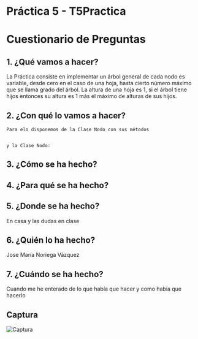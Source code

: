 # Práctica 5 - T5Practica

# Cuestionario de Preguntas

## 1. ¿Qué vamos a hacer?

La Práctica consiste en implementar un árbol general de cada nodo es variable, desde cero en el caso de una hoja, hasta cierto número máximo que se llama grado del árbol. La altura de una hoja es 1, si el árbol tiene hijos entonces su altura es 1 más el máximo de alturas de sus hijos.

## 2. ¿Con qué lo vamos a hacer?

	Para elo disponemos de la Clase Nodo con sus métodos
	
		
	y la Clase Nodo:

## 3. ¿Cómo se ha hecho?



## 4. ¿Para qué se ha hecho?


## 5. ¿Donde se ha hecho?
En casa y las dudas en clase
## 6. ¿Quién lo ha hecho?
Jose María Noriega Vázquez

## 7. ¿Cuándo se ha hecho?
Cuando me he enterado de lo que había que hacer y como había que hacerlo

## Captura
![Captura](./img/Captura1.png)
